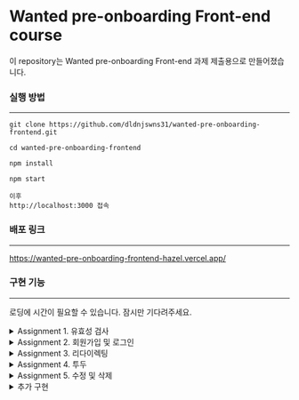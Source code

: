 # Wanted pre-onboarding Front-end course

이 repository는 Wanted pre-onboarding Front-end 과제 제출용으로 만들어졌습니다.

### 실행 방법

---

```
git clone https://github.com/dldnjswns31/wanted-pre-onboarding-frontend.git

cd wanted-pre-onboarding-frontend

npm install

npm start

이후
http://localhost:3000 접속
```

### 배포 링크

---

https://wanted-pre-onboarding-frontend-hazel.vercel.app/


### 구현 기능

---

로딩에 시간이 필요할 수 있습니다. 잠시만 기다려주세요.

<details>
<summary>Assignment 1. 유효성 검사</summary>
<div markdown="1">
<br>
<ul>
<li>이메일(@ 포함) 및 비밀번호(8자 이상) 유효성 검사</li>
<li>유효성 통과 시 버튼 활성화</li>
<br/>
<img src="https://user-images.githubusercontent.com/71388830/196077800-f94f05ae-9c58-4e62-af1d-3173415d17e0.gif" alt="유효성 검사"/>
</p>
</ul>
</div>
</details>

<details>
<summary>Assignment 2. 회원가입 및 로그인</summary>
<div markdown="1">
<br/>
<ul>
<li>회원가입 성공 시 로그인 페이지로 리다이렉트</li>
<br/>
<img src="https://user-images.githubusercontent.com/71388830/196077962-28820078-55f4-4aa1-b666-ef55eca82f9b.gif" alt="회원가입"/>
<br/>
<br/>
<li>로그인 성공 시 JWT token을 local storage에 저장</li>
<br/>
<img src="https://user-images.githubusercontent.com/71388830/196077020-71bae5cd-7a54-404f-8e9f-c22f0b203cd4.gif" alt="로그인"/>
</p>
</ul>
</div>
</details>

<details>
<summary>Assignment 3. 리다이렉팅</summary>
<div markdown="1">
<br/>
<ul>
<li>로컬 스토리지에 토큰이 있는 상태로 <code>/</code>에 접근 시 <code>/todo</code>로 리다이렉팅</li>
<br/>
<img src="https://user-images.githubusercontent.com/71388830/196078412-c5bd34c5-1d67-4804-81e7-526600df1c98.gif" alt="토큰 있을 때"/>
<br/>
<br/>
<li>로컬 스토리지에 토큰이 없는 상태로 <code>/todo</code>에 접근 시 <code>/</code>로 리다이렉팅</li>
<br/>
<img src="https://user-images.githubusercontent.com/71388830/196078523-74367c47-3d3d-4242-ae2a-d71f43429324.gif" alt="토큰 없을 때"/>
</p>
</ul>
</div>
</details>

<details>
<summary>Assignment 4. 투두</summary>
<div markdown="1">
<br>
<ul>
<li><code>/todo</code> 경로에 접속하면 투두 리스트 확인 가능</li>
<li>리스트 페이지에서 투두 리스트의 내용과 완료 여부 확인 가능</li>
<br/>
<img src="https://user-images.githubusercontent.com/71388830/196079868-d241c515-fcf0-4cc0-bad3-6b0ddb86ecfb.gif" alt="투두 접속"/>
<br/>
<br/>
<li>입력창과 추가 버튼을 통해 투두 추가 가능</li>
<br/>
<img src="https://user-images.githubusercontent.com/71388830/196079945-b7cbfe54-653f-4550-ac92-8fa85db30968.gif" alt="투두 추가"/>
</p>
</ul>
</div>
</details>

<details>
<summary>Assignment 5. 수정 및 삭제</summary>
<div markdown="1">
<br>
<ul>
<li>연필 버튼을 클릭하여 수정모드 활성화 가능 및 투두 수정 가능</li>
<br/>
<img src="https://user-images.githubusercontent.com/71388830/196080401-cbc64900-d137-4423-934e-8ba799146a27.gif" alt="투두 수정"/>
<br/>
<br/>
<li>수정 취소 가능</li>
<br/>
<img src="https://user-images.githubusercontent.com/71388830/196080449-fd00b44b-2b77-48ab-8706-a7b5d1d64df6.gif" alt="수정 취소"/><br/>
<br/>
<br/>
<li>쓰레기통 버튼을 클릭하여 투두 삭제 가능</li>
<br/>
<img src="https://user-images.githubusercontent.com/71388830/196080516-4f6b467e-089b-417d-9e30-fa109afeeb75.gif" alt="투두 삭제"/>
</p>
</ul>
</div>
</details>

<details>
<summary>추가 구현</summary>
<div markdown="1">
<br>
<ul>
<li>로그아웃 버튼 클릭시 token 삭제 후 로그인 페이지로 리다이렉팅</li>
<br/>
<img src="https://user-images.githubusercontent.com/71388830/196080668-62300ab2-9523-43c6-9d72-fff94dce8311.gif" alt="로그아웃"/>
<br/>
<br/>
<li>투두 완료 체크 가능</li>
<br/>
<img src="https://user-images.githubusercontent.com/71388830/196080702-30348591-65df-4a76-9729-d452877f71f4.gif" alt="투두 완료"/><br/>
</p>
</ul>
</div>
</details>







